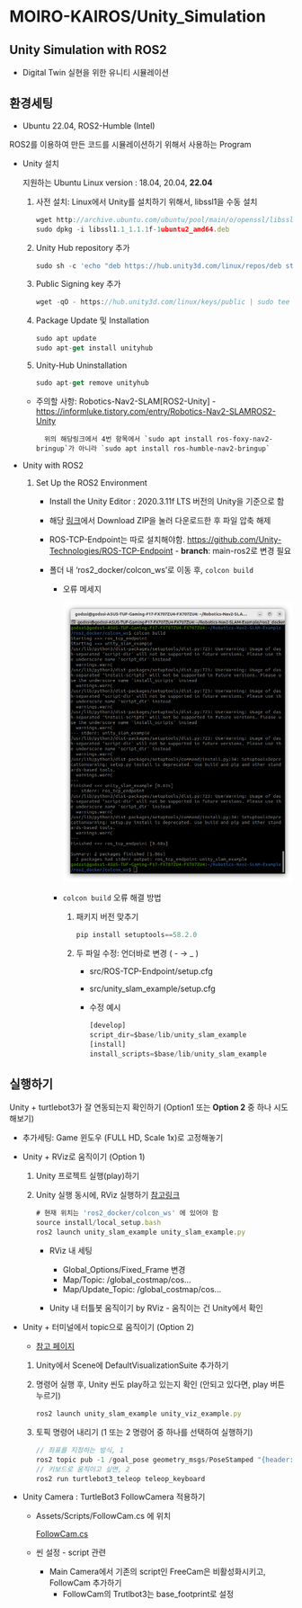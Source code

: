 # MOIRO-KAIROS/Unity_Simulation

## Unity Simulation with ROS2
- Digital Twin 실현을 위한 유니티 시뮬레이션

## 환경세팅
- Ubuntu 22.04, ROS2-Humble (Intel)

ROS2를 이용하여 만든 코드를 시뮬레이션하기 위해서 사용하는  Program

- Unity 설치
    
    지원하는 Ubuntu Linux version : 18.04, 20.04, **22.04**
    
    1. 사전 설치: Linux에서 Unity를 설치하기 위해서, libssl1을 수동 설치
        
        ```jsx
        wget http://archive.ubuntu.com/ubuntu/pool/main/o/openssl/libssl1.1_1.1.1f-1ubuntu2_amd64.deb
        sudo dpkg -i libssl1.1_1.1.1f-1ubuntu2_amd64.deb
        ```
        
    2. Unity Hub repository 추가
        
        ```jsx
        sudo sh -c 'echo "deb https://hub.unity3d.com/linux/repos/deb stable main" > /etc/apt/sources.list.d/unityhub.list'
        ```
        
    3. Public Signing key 추가
        
        ```jsx
        wget -qO - https://hub.unity3d.com/linux/keys/public | sudo tee /etc/apt/trusted.gpg.d/unityhub.asc
        ```
        
    4. Package Update 및 Installation
        
        ```jsx
        sudo apt update
        sudo apt-get install unityhub
        ```
        
    5. Unity-Hub Uninstallation
        
        ```jsx
        sudo apt-get remove unityhub
        ```

    - 주의할 사항:
        Robotics-Nav2-SLAM[ROS2-Unity] - https://informluke.tistory.com/entry/Robotics-Nav2-SLAMROS2-Unity

            위의 해당링크에서 4번 항목에서 `sudo apt install ros-foxy-nav2-bringup`가 아니라 `sudo apt install ros-humble-nav2-bringup`
        
- Unity with ROS2
    1. Set Up the ROS2 Environment
        - Install the Unity Editor : 2020.3.11f LTS 버전의 Unity을 기준으로 함
        - 해당 [링크](https://github.com/Unity-Technologies/Robotics-Nav2-SLAM-Example)에서 Download ZIP을 눌러 다운로드한 후 파일 압축 해제
        - ROS-TCP-Endpoint는 따로 설치해야함. https://github.com/Unity-Technologies/ROS-TCP-Endpoint - **branch**: main-ros2로 변경 필요
            
        - 폴더 내 ‘ros2_docker/colcon_ws’로 이동 후,  `colcon build`
            - 오류 메세지
                
                ![Error Message](readmes/images/error_message.png)  
                
            - `colcon build` 오류 해결 방법
                1. 패키지 버전 맞추기
                    
                    ```jsx
                    pip install setuptools==58.2.0
                    ```
                    
                2. 두 파일 수정: 언더바로 변경 ( - → _ )
                    - src/ROS-TCP-Endpoint/setup.cfg
                    - src/unity_slam_example/setup.cfg
                    - 수정 예시
                        
                        ```jsx
                        [develop]
                        script_dir=$base/lib/unity_slam_example
                        [install]
                        install_scripts=$base/lib/unity_slam_example
                        ```
                        
## 실행하기

Unity + turtlebot3가 잘 연동되는지 확인하기 (Option1 또는 **Option 2** 중 하나 시도해보기)

- 추가세팅: Game 윈도우 (FULL HD, Scale 1x)로 고정해놓기

- Unity + RViz로 움직이기 (Option 1)
    1. Unity 프로젝트 실행(play)하기
    2. Unity 실행 동시에, RViz 실행하기 [참고링크](https://github.com/Unity-Technologies/Robotics-Nav2-SLAM-Example/blob/main/readmes/run_example.md)
        
        ```jsx
        # 현재 위치는 'ros2_docker/colcon_ws' 에 있어야 함
        source install/local_setup.bash
        ros2 launch unity_slam_example unity_slam_example.py
        ```
        
        - RViz 내 세팅
            -   Global_Options/Fixed_Frame 변경
            -   Map/Topic: /global_costmap/cos...
            -   Map/Update_Topic: /global_costmap/cos...

        - Unity 내 터틀봇 움직이기 by RViz - 움직이는 건 Unity에서 확인
            
- Unity + 터미널에서 topic으로 움직이기 (Option 2)
    - [참고 페이지](https://github.com/Unity-Technologies/Robotics-Nav2-SLAM-Example/blob/main/readmes/unity_viz.md)
        
    1. Unity에서 Scene에 DefaultVisualizationSuite 추가하기
        
    2. 명령어 실행 후, Unity 씬도 play하고 있는지 확인 (안되고 있다면, play 버튼 누르기)
        
        ```jsx
        ros2 launch unity_slam_example unity_viz_example.py
        ```
        
    3. 토픽 명령어 내리기 (1 또는 2 명령어 중 하나를 선택하여 실행하기)
        
        ```jsx
        // 좌표를 지정하는 방식, 1
        ros2 topic pub -1 /goal_pose geometry_msgs/PoseStamped "{header: {stamp: {sec: 0}, frame_id: 'map'}, pose: {position: {x: 0.0, y: -4.0, z: 0.0}, orientation: {w: 1.0}}}"
        // 키보드로 움직이고 싶면, 2
        ros2 run turtlebot3_teleop teleop_keyboard
        ```
    
- Unity Camera : TurtleBot3 FollowCamera 적용하기
    - Assets/Scripts/FollowCam.cs 에 위치
        
        [FollowCam.cs](https://prod-files-secure.s3.us-west-2.amazonaws.com/319b0dd3-1565-4c4f-9cc3-5c5a9cb98be9/1f4ea31d-6064-4cfd-a074-afa573f0f55b/FollowCam.cs)
        
    - 씬 설정 - script 관련
        - Main Camera에서 기존의 script인 FreeCam은 비활성화시키고, FollowCam 추가하기
            - FollowCam의 Trutlbot3는 base_footprint로 설정